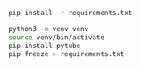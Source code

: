 ```bash
pip install -r requirements.txt
```

```bash
python3 -m venv venv
source venv/bin/activate
pip install pytube
pip freeze > requirements.txt
```
